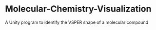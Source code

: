 # Molecular-Chemistry-Visualization
A Unity program to identify the VSPER shape of a molecular compound
